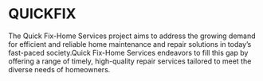 # QUICKFIX
The Quick Fix-Home Services project aims to address the growing demand for efficient and reliable home maintenance and repair solutions in today’s fast-paced society.Quick Fix-Home Services endeavors to fill this gap by offering a range of timely, high-quality repair services tailored to meet the diverse needs of homeowners.
